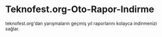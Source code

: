 # Teknofest.org-Oto-Rapor-Indirme
teknofest.org'dan yarışmaların geçmiş yıl raporlarını kolayca indirmenizi sağlar.
